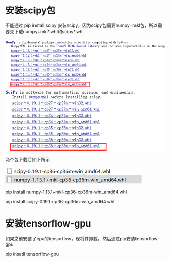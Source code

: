 # 安装scipy包

不能通过 pip install scipy 安装scipy，因为scipy包需要numpy+mkl包，所以需要先下载numpy+mkl\*.whl和scipy\*.whl

![](/assets/tensorflow/1.png)![](/assets/tensorflow/2.png)

两个包下载后如下所示

![](/assets/tensorflow/3.png)

pip install numpy-1.13.1+mkl-cp36-cp36m-win\_amd64.whl

pip install scipy-0.19.1-cp36-cp36m-win\_amd64.whl

# 安装tensorflow-gpu

如果之前安装了cpu的tensorflow，现将其卸载，然后通过pip安装tensorflow-gpu

pip insatll tensorflow-gpu






